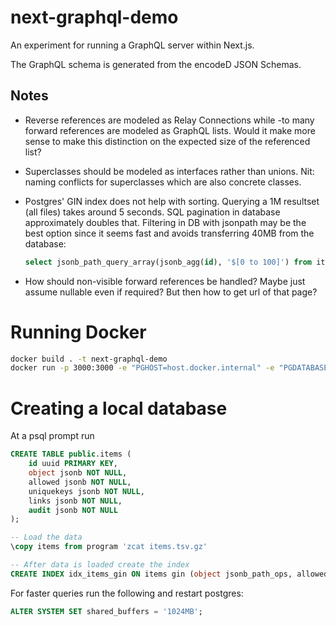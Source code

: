 # next-graphql-demo

An experiment for running a GraphQL server within Next.js.

The GraphQL schema is generated from the encodeD JSON Schemas.

## Notes

* Reverse references are modeled as Relay Connections while -to many forward references are modeled as GraphQL lists.
  Would it make more sense to make this distinction on the expected size of the referenced list?

* Superclasses should be modeled as interfaces rather than unions.
  Nit: naming conflicts for superclasses which are also concrete classes.

* Postgres' GIN index does not help with sorting.
  Querying a 1M resultset (all files) takes around 5 seconds.
  SQL pagination in database approximately doubles that.
  Filtering in DB with jsonpath may be the best option since it seems fast and avoids transferring 40MB from the database:

  ```sql
  select jsonb_path_query_array(jsonb_agg(id), '$[0 to 100]') from items where object @@ '$.__typename == "File"'; 
  ```

* How should non-visible forward references be handled?
  Maybe just assume nullable even if required? But then how to get url of that page?

# Running Docker

```sh
docker build . -t next-graphql-demo
docker run -p 3000:3000 -e "PGHOST=host.docker.internal" -e "PGDATABASE=$USER" -e "PGUSER=$USER" -it next-graphql-demo
```

# Creating a local database
At a psql prompt run


```sql
CREATE TABLE public.items (
    id uuid PRIMARY KEY,
    object jsonb NOT NULL,
    allowed jsonb NOT NULL,
    uniquekeys jsonb NOT NULL,
    links jsonb NOT NULL,
    audit jsonb NOT NULL
);

-- Load the data
\copy items from program 'zcat items.tsv.gz'

-- After data is loaded create the index
CREATE INDEX idx_items_gin ON items gin (object jsonb_path_ops, allowed jsonb_path_ops, uniquekeys jsonb_path_ops);
```

For faster queries run the following and restart postgres:
```sql
ALTER SYSTEM SET shared_buffers = '1024MB';
```
